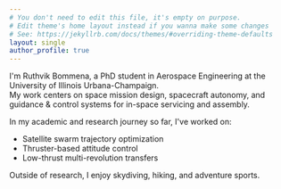 ```yaml
---
# You don't need to edit this file, it's empty on purpose.
# Edit theme's home layout instead if you wanna make some changes
# See: https://jekyllrb.com/docs/themes/#overriding-theme-defaults
layout: single
author_profile: true
---
```


I'm Ruthvik Bommena, a PhD student in Aerospace Engineering at the University of Illinois Urbana-Champaign.  
My work centers on space mission design, spacecraft autonomy, and guidance & control systems for in-space servicing and assembly.

In my academic and research journey so far, I've worked on:
- Satellite swarm trajectory optimization
- Thruster-based attitude control
- Low-thrust multi-revolution transfers

Outside of research, I enjoy skydiving, hiking, and adventure sports.

